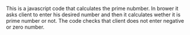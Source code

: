 This is a javascript code that calculates the prime nubmber.
In brower it asks client to enter his desired number and then it calculates wether it is prime number or not.
The code checks that client does not enter negative or zero number.
